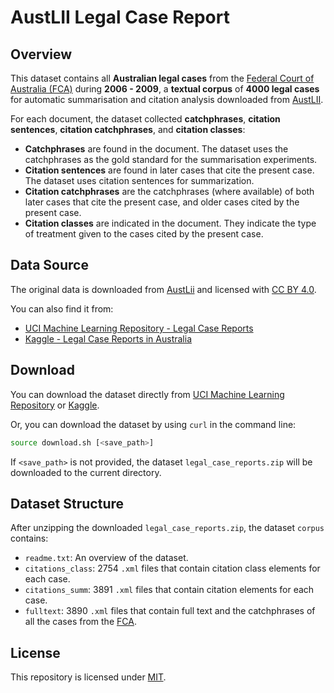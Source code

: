 # AustLII Legal Case Report

## Overview
This dataset contains all **Australian legal cases** from the [Federal Court of Australia (FCA)](https://www.fedcourt.gov.au) during **2006 - 2009**, a **textual corpus** of **4000 legal cases** for automatic summarisation and citation analysis downloaded from [AustLII](https://www.austlii.edu.au/).

For each document, the dataset collected **catchphrases**, **citation sentences**, **citation catchphrases**, and **citation classes**:

- **Catchphrases** are found in the document. The dataset uses the catchphrases as the gold standard for the summarisation experiments.
- **Citation sentences** are found in later cases that cite the present case. The dataset uses citation sentences for summarization. 
- **Citation catchphrases** are the catchphrases (where available) of both later cases that cite the present case, and older cases cited by the present case.
- **Citation classes** are indicated in the document. They indicate the type of treatment given to the cases cited by the present case.

## Data Source
The original data is downloaded from [AustLii](https://www.austlii.edu.au/) and licensed with [CC BY 4.0](https://creativecommons.org/licenses/by/4.0/deed.en).

You can also find it from:

- [UCI Machine Learning Repository - Legal Case Reports](https://archive.ics.uci.edu/dataset/239/legal+case+reports)
- [Kaggle - Legal Case Reports in Australia](https://www.kaggle.com/datasets/thedevastator/legal-case-reports-in-australia-2006-2009?select=06_1041.xml)

## Download
You can download the dataset directly from [UCI Machine Learning Repository](https://archive.ics.uci.edu/ml/datasets/Legal+Case+Reports) or [Kaggle](https://www.kaggle.com/datasets/thedevastator/legal-case-reports-in-australia-2006-2009?select=06_1041.xml).

Or, you can download the dataset by using `curl` in the command line:
```sh
source download.sh [<save_path>]
```
If `<save_path>` is not provided, the dataset `legal_case_reports.zip` will be downloaded to the current directory.

## Dataset Structure
After unzipping the downloaded ``legal_case_reports.zip``, the dataset  `corpus` contains:
- `readme.txt`: An overview of the dataset.
- `citations_class`: 2754 `.xml` files that contain citation class elements for each case.
- `citations_summ`: 3891 `.xml` files that contain citation elements for each case.
- `fulltext`: 3890 `.xml` files that contain full text and the catchphrases of all the cases from the [FCA](https://www.fedcourt.gov.au).

## License

This repository is licensed under [MIT](https://opensource.org/license/mit).

